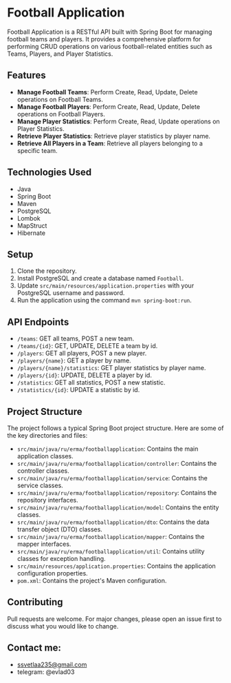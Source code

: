 # Football Application

Football Application is a RESTful API built with Spring Boot for managing football teams and players. It provides a comprehensive platform for performing CRUD operations on various football-related entities such as Teams, Players, and Player Statistics.

## Features

- **Manage Football Teams**: Perform Create, Read, Update, Delete operations on Football Teams.
- **Manage Football Players**: Perform Create, Read, Update, Delete operations on Football Players.
- **Manage Player Statistics**: Perform Create, Read, Update operations on Player Statistics.
- **Retrieve Player Statistics**: Retrieve player statistics by player name.
- **Retrieve All Players in a Team**: Retrieve all players belonging to a specific team.

## Technologies Used

- Java
- Spring Boot
- Maven
- PostgreSQL
- Lombok
- MapStruct
- Hibernate

## Setup

1. Clone the repository.
2. Install PostgreSQL and create a database named `Football`.
3. Update `src/main/resources/application.properties` with your PostgreSQL username and password.
4. Run the application using the command `mvn spring-boot:run`.

## API Endpoints

- `/teams`: GET all teams, POST a new team.
- `/teams/{id}`: GET, UPDATE, DELETE a team by id.
- `/players`: GET all players, POST a new player.
- `/players/{name}`: GET a player by name.
- `/players/{name}/statistics`: GET player statistics by player name.
- `/players/{id}`: UPDATE, DELETE a player by id.
- `/statistics`: GET all statistics, POST a new statistic.
- `/statistics/{id}`: UPDATE a statistic by id.

## Project Structure

The project follows a typical Spring Boot project structure. Here are some of the key directories and files:

- `src/main/java/ru/erma/footballapplication`: Contains the main application classes.
- `src/main/java/ru/erma/footballapplication/controller`: Contains the controller classes.
- `src/main/java/ru/erma/footballapplication/service`: Contains the service classes.
- `src/main/java/ru/erma/footballapplication/repository`: Contains the repository interfaces.
- `src/main/java/ru/erma/footballapplication/model`: Contains the entity classes.
- `src/main/java/ru/erma/footballapplication/dto`: Contains the data transfer object (DTO) classes.
- `src/main/java/ru/erma/footballapplication/mapper`: Contains the mapper interfaces.
- `src/main/java/ru/erma/footballapplication/util`: Contains utility classes for exception handling.
- `src/main/resources/application.properties`: Contains the application configuration properties.
- `pom.xml`: Contains the project's Maven configuration.

## Contributing

Pull requests are welcome. For major changes, please open an issue first to discuss what you would like to change.

## Contact me:

- ssvetlaa235@gmail.com
- telegram: @evlad03
